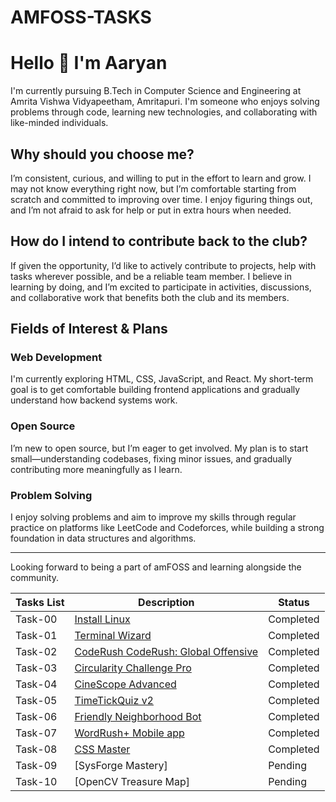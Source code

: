 # AMFOSS-TASKS


# Hello 👋 I'm Aaryan

I'm currently pursuing B.Tech in Computer Science and Engineering at Amrita Vishwa Vidyapeetham, Amritapuri. I'm someone who enjoys solving problems through code, learning new technologies, and collaborating with like-minded individuals.

## Why should you choose me?

I’m consistent, curious, and willing to put in the effort to learn and grow. I may not know everything right now, but I’m comfortable starting from scratch and committed to improving over time. I enjoy figuring things out, and I’m not afraid to ask for help or put in extra hours when needed.

## How do I intend to contribute back to the club?

If given the opportunity, I’d like to actively contribute to projects, help with tasks wherever possible, and be a reliable team member. I believe in learning by doing, and I’m excited to participate in activities, discussions, and collaborative work that benefits both the club and its members.

## Fields of Interest & Plans

### Web Development  
I'm currently exploring HTML, CSS, JavaScript, and React. My short-term goal is to get comfortable building frontend applications and gradually understand how backend systems work.

### Open Source  
I’m new to open source, but I’m eager to get involved. My plan is to start small—understanding codebases, fixing minor issues, and gradually contributing more meaningfully as I learn.

### Problem Solving  
I enjoy solving problems and aim to improve my skills through regular practice on platforms like LeetCode and Codeforces, while building a strong foundation in data structures and algorithms.

---

Looking forward to being a part of amFOSS and learning alongside the community.


**Tasks List**|**Description**|**Status**
--------------|---------------|---------------
|Task-00   | [Install Linux](https://github.com/ThePiR0/AMFOSS-TASKS/tree/main/Task-00)| Completed |
|Task-01   | [Terminal Wizard](https://github.com/ThePiR0/AMFOSS-TASKS/tree/main/Task-01)| Completed|
|Task-02   | [CodeRush CodeRush: Global Offensive](https://github.com/ThePiR0/Amfoss-TASKS/tree/main/Task-02)| Completed|
|Task-03   | [Circularity Challenge Pro](http://github.com/ThePiR0/AMFOSS-TASKS/tree/main/Task-03/Circularity%20Challenge%20Pro)|Completed|
|Task-04   |[CineScope Advanced](https://github.com/ThePiR0/Amfoss-TASKS/tree/main/Task-04/CineScope-S3)|Completed|
|Task-05   |[TimeTickQuiz v2](https://github.com/ThePiR0/AMFOSS-TASKS/tree/main/Task-05)|Completed|
|Task-06   |[Friendly Neighborhood Bot](https://github.com/ThePiR0/AMFOSS-TASKS/tree/main/Task-06/friendly-neighborhood-bot)|Completed|
|Task-07   |[WordRush+ Mobile app](https://github.com/ThePiR0/AMFOSS-TASKS/tree/main/Task-07/word_rush)|Completed|
|Task-08   |[CSS Master](https://github.com/ThePiR0/Amfoss-TASKS/tree/main/Task-08)|Completed|
|Task-09   |[SysForge Mastery] |Pending|
|Task-10   |[OpenCV Treasure Map]|Pending|









